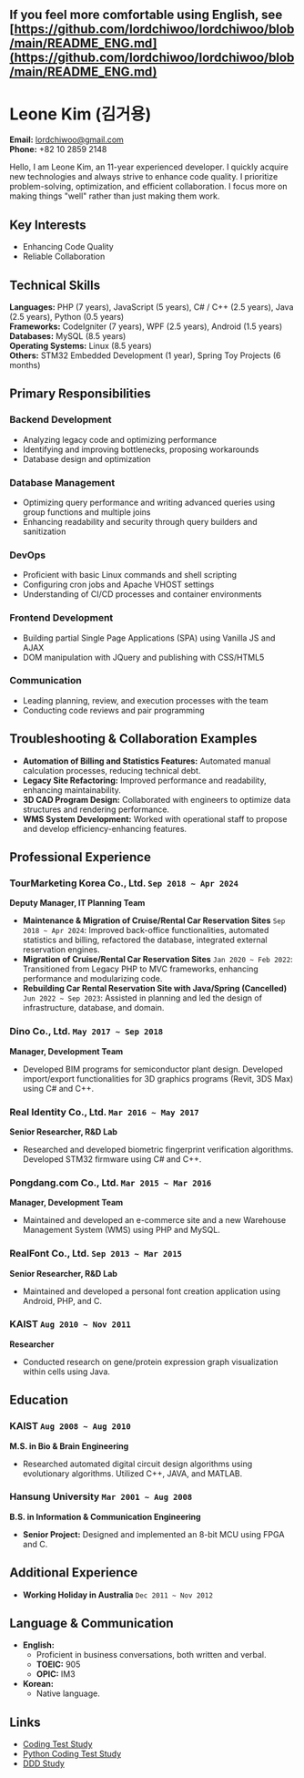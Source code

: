 ## If you feel more comfortable using English, see [https://github.com/lordchiwoo/lordchiwoo/blob/main/README_ENG.md](https://github.com/lordchiwoo/lordchiwoo/blob/main/README_ENG.md)

# Leone Kim (김거용)

**Email:** <lordchiwoo@gmail.com>  
**Phone:** +82 10 2859 2148

Hello, I am Leone Kim, an 11-year experienced developer. I quickly acquire new technologies and always strive to enhance code quality. I prioritize problem-solving, optimization, and efficient collaboration. I focus more on making things "well" rather than just making them work.

## Key Interests
- Enhancing Code Quality
- Reliable Collaboration

## Technical Skills
**Languages:** PHP (7 years), JavaScript (5 years), C# / C++ (2.5 years), Java (2.5 years), Python (0.5 years)  
**Frameworks:** CodeIgniter (7 years), WPF (2.5 years), Android (1.5 years)  
**Databases:** MySQL (8.5 years)  
**Operating Systems:** Linux (8.5 years)  
**Others:** STM32 Embedded Development (1 year), Spring Toy Projects (6 months)

## Primary Responsibilities
### Backend Development
- Analyzing legacy code and optimizing performance
- Identifying and improving bottlenecks, proposing workarounds
- Database design and optimization

### Database Management
- Optimizing query performance and writing advanced queries using group functions and multiple joins
- Enhancing readability and security through query builders and sanitization

### DevOps
- Proficient with basic Linux commands and shell scripting
- Configuring cron jobs and Apache VHOST settings
- Understanding of CI/CD processes and container environments

### Frontend Development
- Building partial Single Page Applications (SPA) using Vanilla JS and AJAX
- DOM manipulation with JQuery and publishing with CSS/HTML5

### Communication
- Leading planning, review, and execution processes with the team
- Conducting code reviews and pair programming

## Troubleshooting & Collaboration Examples
- **Automation of Billing and Statistics Features:** Automated manual calculation processes, reducing technical debt.
- **Legacy Site Refactoring:** Improved performance and readability, enhancing maintainability.
- **3D CAD Program Design:** Collaborated with engineers to optimize data structures and rendering performance.
- **WMS System Development:** Worked with operational staff to propose and develop efficiency-enhancing features.

## Professional Experience

### **TourMarketing Korea Co., Ltd.** `Sep 2018 ~ Apr 2024`  
**Deputy Manager, IT Planning Team**  
- **Maintenance & Migration of Cruise/Rental Car Reservation Sites** `Sep 2018 ~ Apr 2024`: Improved back-office functionalities, automated statistics and billing, refactored the database, integrated external reservation engines.
- **Migration of Cruise/Rental Car Reservation Sites** `Jan 2020 ~ Feb 2022`: Transitioned from Legacy PHP to MVC frameworks, enhancing performance and modularizing code.
- **Rebuilding Car Rental Reservation Site with Java/Spring (Cancelled)** `Jun 2022 ~ Sep 2023`: Assisted in planning and led the design of infrastructure, database, and domain.

### **Dino Co., Ltd.** `May 2017 ~ Sep 2018`  
**Manager, Development Team**  
- Developed BIM programs for semiconductor plant design. Developed import/export functionalities for 3D graphics programs (Revit, 3DS Max) using C# and C++.

### **Real Identity Co., Ltd.** `Mar 2016 ~ May 2017`  
**Senior Researcher, R&D Lab**  
- Researched and developed biometric fingerprint verification algorithms. Developed STM32 firmware using C# and C++.

### **Pongdang.com Co., Ltd.** `Mar 2015 ~ Mar 2016`  
**Manager, Development Team**  
- Maintained and developed an e-commerce site and a new Warehouse Management System (WMS) using PHP and MySQL.

### **RealFont Co., Ltd.** `Sep 2013 ~ Mar 2015`  
**Senior Researcher, R&D Lab**  
- Maintained and developed a personal font creation application using Android, PHP, and C.

### **KAIST** `Aug 2010 ~ Nov 2011`  
**Researcher**  
- Conducted research on gene/protein expression graph visualization within cells using Java.

## Education

### **KAIST** `Aug 2008 ~ Aug 2010`  
**M.S. in Bio & Brain Engineering**  
- Researched automated digital circuit design algorithms using evolutionary algorithms. Utilized C++, JAVA, and MATLAB.

### **Hansung University** `Mar 2001 ~ Aug 2008`  
**B.S. in Information & Communication Engineering**  
- **Senior Project:** Designed and implemented an 8-bit MCU using FPGA and C.

## Additional Experience
- **Working Holiday in Australia** `Dec 2011 ~ Nov 2012`

## Language & Communication
- **English:**
  - Proficient in business conversations, both written and verbal.
  - **TOEIC:** 905
  - **OPIC:** IM3
- **Korean:**
  - Native language.

## Links
- [Coding Test Study](https://github.com/lordchiwoo/algo_programmers)  
- [Python Coding Test Study](https://github.com/lordchiwoo/algorithm_python)  
- [DDD Study](https://github.com/lordchiwoo/study_ddd_202206)
